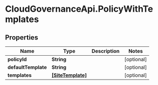 # CloudGovernanceApi.PolicyWithTemplates

## Properties

Name | Type | Description | Notes
------------ | ------------- | ------------- | -------------
**policyId** | **String** |  | [optional] 
**defaultTemplate** | **String** |  | [optional] 
**templates** | [**[SiteTemplate]**](SiteTemplate.md) |  | [optional] 


